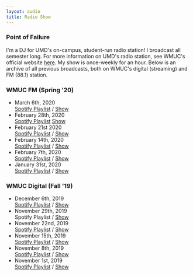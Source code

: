 ```yaml
---
layout: audio
title: Radio Show
---
```


### Point of Failure
I'm a DJ for UMD's on-campus, student-run radio station! I broadcast all semester long. 
For more information on UMD's radio station, see WMUC's official website [here](http://www.wmuc.umd.edu/). My show is 
once-weekly for an hour. Below is an archive of all previous broadcasts, both on WMUC's digital (streaming) and FM (88.1) 
station.

### WMUC FM (Spring '20)
- March 6th, 2020  
[Spotify Playlist](https://open.spotify.com/playlist/7A52IAPGRwAj2YG4YvJWNY?si=cKu34vLzRuCriij3gMv_Ew) / 
[Show](/assets/audio/Point_of_Failure_3_6_2020.mp3)
- February 28th, 2020  
[Spotify Playlist](https://open.spotify.com/playlist/1GJeyaOjm7011SecKnysgZ?si=NIrSXyPyQmyj1zencmq4SA)
[Show](/assets/audio/Point_of_Failure_2_28_2020.mp3)
- February 21st 2020  
[Spotify Playlist](https://open.spotify.com/playlist/2tvcAcLQgIheUGx42VnAot?si=4RKTI6DhT1maLyqufvjcXg) / 
[Show](/assets/audio/Point_of_Failure_2_21_2020.mp3)
- February 14th, 2020  
[Spotify Playlist](https://open.spotify.com/playlist/0ZzJScqhiLYQfxrpv8G5mf?si=Kr7wnQwbScabsU98C7dceQ) / 
[Show](/assets/audio/Point_of_Failure_3_6_2020.mp3)
- February 7th, 2020  
[Spotify Playlist](https://open.spotify.com/playlist/1NYnRlraCmO7V0Eg2B2djh?si=Z3dI8aw2TcW6P18KTFcVcw) / 
[Show](/assets/audio/Point_of_Failure_2_07_2020.mp3)
- January 31st, 2020  
[Spotify Playlist](https://open.spotify.com/playlist/4CisYdXX5tiNMkTdHN3TlK?si=ndp1CtJDRQypXpThpZgsNg) / 
[Show](/assets/audio/Point_of_Failure_1_31_2020.mp3)

### WMUC Digital (Fall '19)
- December 6th, 2019  
[Spotify Playlist](https://open.spotify.com/playlist/36njHsaggXSnNIaG7Xv3z3?si=omSPTPj8Q8mtcYnhe0L6lQ) / 
[Show](/assets/audio/Point_of_Failure_12_6_2019.mp3)
- November 29th, 2019  
Spotify Playlist / 
[Show](/assets/audio/Point_of_Failure_11_29_2019.mp3)
- November 22nd, 2019  
[Spotify Playlist](https://open.spotify.com/playlist/5FPeuKzEdRNKrrxqx1nxn2?si=-1EkduFFSxebR1-Wk3Gzsw) / 
[Show](/assets/audio/Point_of_Failure_11_22_2019.mp3)
- November 15th, 2019  
[Spotify Playlist](https://open.spotify.com/playlist/2F9134VmZyoA2cOblUocMC?si=o4FZntxqT0mvOqtmFetr6A) / 
[Show](/assets/audio/Point_of_Failure_11_15_2019.mp3)
- November 8th, 2019    
[Spotify Playlist](https://open.spotify.com/playlist/2ogrregS42DIyFR6qLXrRN?si=iG1yoOPbR_-y2BEHVPHOIA) / 
[Show](/assets/audio/Point_of_Failure_11_8_2019.mp3)
- November 1st, 2019  
[Spotify Playlist](https://open.spotify.com/playlist/6ASmdrLlmTdnTOt8NHZigt?si=0aZmkxZjSoCfccw8PunO-g) / 
[Show](/assets/audio/Point_of_Failure_11_1_2019.mp3?autoplay=0&loop=0&controls=1)  